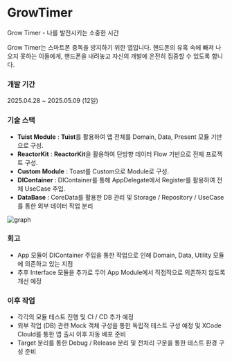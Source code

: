 # GrowTimer

Grow Timer - 나를 발전시키는 소중한 시간

Grow Timer는 스마트폰 중독을 방지하기 위한 앱입니다. 핸드폰의 유혹 속에 빠져 나오지 못하는 이들에게, 핸드폰을 내려놓고 자신의 개발에 온전히 집중할 수 있도록 합니다.

### 개발 기간
2025.04.28 ~ 2025.05.09 (12일)

### 기술 스택

- **Tuist Module** : **Tuist**를 활용하여 앱 전체를 Domain, Data, Present 모듈 기반으로 구성.
- **ReactorKit** : **ReactorKit**을 활용하여 단방향 데이터 Flow 기반으로 전체 프로젝트 구성.
- **Custom Module** : Toast를 Custom으로 Module로 구성.
- **DIContainer** : DIContainer를 통해 AppDelegate에서 Register를 활용하여 전체 UseCase 주입.
- **DataBase** : CoreData를 활용한 DB 관리 및 Storage / Repository / UseCase를 통한 외부 데이터 작업 분리

![graph](https://github.com/user-attachments/assets/e5822ceb-64dd-44ca-a230-c96e128ce9ab)

### 회고
- App 모듈이 DIContainer 주입을 통한 작업으로 인해 Domain, Data, Utility 모듈에 의존하고 있는 지점
- 추후 Interface 모듈을 추가로 두어 App Module에서 직접적으로 의존하지 않도록 개선 예정

### 이후 작업
- 각각의 모듈 테스트 진행 및 CI / CD 추가 예정
- 외부 작업 (DB) 관련 Mock 객체 구성을 통한 독립적 테스트 구성 예정 및 XCode Clould를 통한 앱 출시 이후 자동 배포 준비
- Target 분리를 통한 Debug / Release 분리 및 전처리 구문을 통한 테스트 환경 구성 준비
